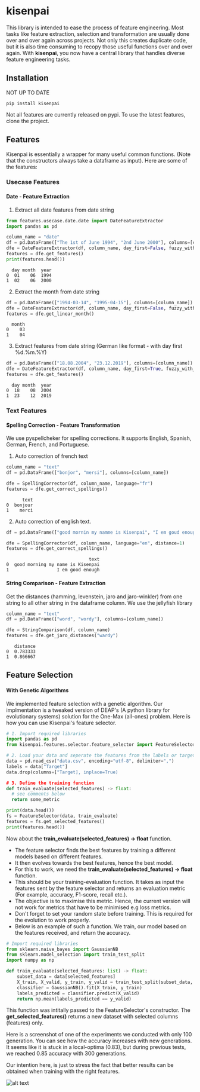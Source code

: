 # kisenpai

This library is intended to ease the process of feature engineering. Most tasks like feature extraction, selection and transformation are usually done over and over again across projects. Not only this creates duplicate code, but it is also time consuming to recopy those useful functions over and over again. With **kisenpai**, you now have a central library that handles diverse feature engineering tasks.

## Installation
NOT UP TO DATE
```shell
pip install kisenpai
```
Not all features are currently released on pypi. To use the latest features, clone the project.

## Features
Kisenpai is essentially a wrapper for many useful common functions. (Note that the constructors always take a dataframe as input). Here are some of the features:

### Usecase Features

#### Date - Feature Extraction
1. Extract all date features from date string
```python
from features.usecase.date.date import DateFeatureExtractor
import pandas as pd

column_name = "date"
df = pd.DataFrame(["The 1st of June 1994", "2nd June 2000"], columns=[column_name])
dfe = DateFeatureExtractor(df, column_name, day_first=False, fuzzy_with_tokens=True)
features = dfe.get_features()
print(features.head())
``` 
```shell
  day month  year
0  01    06  1994
1  02    06  2000
```
2. Extract the month from date string
```python
df = pd.DataFrame(["1994-03-14", "1995-04-15"], columns=[column_name])
dfe = DateFeatureExtractor(df, column_name, day_first=False, fuzzy_with_tokens=False)
features = dfe.get_linear_month()
```
```shell
  month
0    03
1    04
```
3. Extract features from date string (German like format - with day first %d.%m.%Y)
```python
df = pd.DataFrame(["18.08.2004", "23.12.2019"], columns=[column_name])
dfe = DateFeatureExtractor(df, column_name, day_first=True, fuzzy_with_tokens=False)
features = dfe.get_features()
```
```shell
  day month  year
0  18    08  2004
1  23    12  2019
```

### Text Features

#### Spelling Correction - Feature Transformation
We use pyspellcheker for spelling corrections. It supports English, Spanish, German, French, and Portuguese.
1. Auto correction of french text
```python
column_name = "text"
df = pd.DataFrame(["bonjor", "mersi"], columns=[column_name])

dfe = SpellingCorrector(df, column_name, language="fr")
features = dfe.get_correct_spellings()
```
```shell
      text
0  bonjour
1    merci
```
2. Auto correction of english text.
```python
df = pd.DataFrame(["good mornin my namme is Kisenpai", "I em goud enough"], columns=[column_name])

dfe = SpellingCorrector(df, column_name, language="en", distance=1)
features = dfe.get_correct_spellings()
```
```shell
                               text
0  good morning my name is Kisenpai
1                  I em good enough
```
#### String Comparison - Feature Extraction
Get the distances (hamming, levenstein, jaro and jaro-winkler) from one string to all other string in the dataframe column. We use the jellyfish library
```python
column_name = "text"
df = pd.DataFrame(["word", "wordy"], columns=[column_name])

dfe = StringComparison(df, column_name)
features = dfe.get_jaro_distances("wardy")
```
```shell
   distance
0  0.783333
1  0.866667
```

## Feature Selection
#### With Genetic Algorithms
We implemented feature selection with a genetic algorithm. Our implmentation is a tweaked version of DEAP's (A python library for evolutionary systems) solution for the One-Max (all-ones) problem. Here is how you can use Kisenpai's feature selector.
```python
# 1. Import required libraries
import pandas as pd
from kisenpai.features.selector.feature_selector import FeatureSelector

# 2. Load your data and seperate the features from the labels or targets
data = pd.read_csv("data.csv", encoding="utf-8", delimiter=",")
labels = data["Target"]
data.drop(columns=["Target], inplace=True)

# 3. Define the training function
def train_evaluate(selected_features) -> float:
  # see comments below
  return some_metric

print(data.head())
fs = FeatureSelector(data, train_evaluate)
features = fs.get_selected_features()
print(features.head())
```
Now about the **train_evaluate(selected_features) -> float** function.
- The feature selector finds the best features by training a different models based on different features.
- It then evolves towards the best features, hence the best model.
- For this to work, we need the **train_evaluate(selected_features) -> float** function.
- This should be your training-evaluation function. It takes as input the features sent by the feature selector and returns an evaluation metric (For example, accuracy, F1-score, recall etc.).
- The objective is to maximise this metric. Hence, the current version will not work for metrics that have to be minimised e.g loss metrics.
- Don't forget to set your random state before training. This is required for the evolution to work properly.
- Below is an example of such a function. We train, our model based on the features received, and return the accuracy.

```python
# Import required libraries
from sklearn.naive_bayes import GaussianNB
from sklearn.model_selection import train_test_split
import numpy as np

def train_evaluate(selected_features: list) -> float:
    subset_data = data[selected_features]
    X_train, X_valid, y_train, y_valid = train_test_split(subset_data, labels, test_size=0.20, random_state=42)
    classifier = GaussianNB().fit(X_train, y_train)
    labels_predicted = classifier.predict(X_valid)
    return np.mean(labels_predicted == y_valid)
```
This function was intitally passed to the FeatureSelector's constructor. The **get_selected_features()** returns a new dataset with selected columns (features) only.

Here is a screenshot of one of the experiments we conducted with only 100 generation. You can see how the accuracy increases with new generations. It seems like it is stuck in a local-optima (0.83), but during previous tests, we reached 0.85 accuracy with 300 generations.

Our intention here, is just to stress the fact that better results can be obtained when training with the right features.


![alt text](https://github.com/kisenpai/kisenpai/blob/feature-selector/kisenpai/features/selector/Screenshot%202019-08-06%20at%2022.30.48.png "Performance Evolution")
